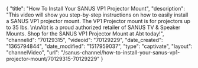 {
    "title": "How To Install Your SANUS VP1 Projector Mount",
    "description": "This video will show you step-by-step instructions on how to easily install a SANUS VP1 projector mount. The VP1 Projector mount is for projectors up to 35 lbs. \n\nAbt is a proud authorized retailer of SANUS TV & Speaker Mounts. Shop for the SANUS VP1 Projector Mount at Abt today!",
    "channelid": "70129315",
    "videoid": "70129229",
    "date_created": "1365794844",
    "date_modified": "1517959037",
    "type": "captivate",
    "layout": "channelVideo",
    "url": "\/sanus-channel\/how-to-install-your-sanus-vp1-projector-mount\/70129315-70129229"
}